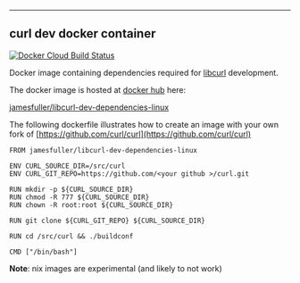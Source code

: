 ------------------------------------------------------
curl dev docker container
------------------------------------------------------

[![Docker Cloud Build Status](https://img.shields.io/docker/cloud/build/jamesfuller/libcurl-dev-dependencies-linux.svg)](https://cloud.docker.com/repository/docker/jamesfuller/libcurl-dev-dependencies-linux)


Docker image containing dependencies required for [libcurl](https://curl.haxx.se) development.

The docker image is hosted at [docker hub](https://hub.docker.com) here:

[jamesfuller/libcurl-dev-dependencies-linux](https://cloud.docker.com/repository/docker/jamesfuller/libcurl-dev-dependencies-linux)


The following dockerfile illustrates how to create an image with your own fork of [https://github.com/curl/curl](https://github.com/curl/curl)

```
FROM jamesfuller/libcurl-dev-dependencies-linux

ENV CURL_SOURCE_DIR=/src/curl
ENV CURL_GIT_REPO=https://github.com/<your github >/curl.git

RUN mkdir -p ${CURL_SOURCE_DIR}
RUN chmod -R 777 ${CURL_SOURCE_DIR}
RUN chown -R root:root ${CURL_SOURCE_DIR}

RUN git clone ${CURL_GIT_REPO} ${CURL_SOURCE_DIR}

RUN cd /src/curl && ./buildconf

CMD ["/bin/bash"]
```


**Note**: nix images are experimental (and likely to not work)
